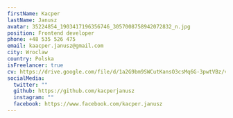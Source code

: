 ```yaml
---
firstName: Kacper
lastName: Janusz
avatar: 35224854_1903417196356746_3057008758942072832_n.jpg
position: Frontend developer
phone: +48 535 526 475
email: kaacper.janusz@gmail.com
city: Wroclaw
country: Polska
isFreelancer: true
cv: https://drive.google.com/file/d/1a2G9bm9SWCutKansO3csMq6G-3pwtVBz/view?usp=sharing
socialMedia:
  twitter: ""
  github: https://github.com/kacperjanusz
  instagram: ""
  facebook: https://www.facebook.com/kacper.janusz
---
```

